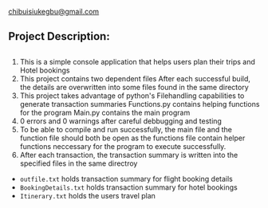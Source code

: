 chibuisiukegbu@gmail.com


## **Project Description:**
## 
1. This is a simple console application that helps users plan their trips and Hotel bookings 
2. This project contains two dependent files
After each successful build, the details are overwritten into some files found in the same directory
3. This project takes advantage of python's Filehandling capabilities to generate transaction summaries
Functions.py contains helping functions for the program 
Main.py contains the main program
4. 0 errors and 0 warnings after careful debbugging
 and testing
5. To be able to compile and run successfully, the main file and the function file should both be open as the functions file contain helper functions neccessary for the program to execute successfully.
6. After each transaction, the transaction summary is written into the specified files in the same directroy 
* ```outfile.txt``` holds transaction summary for flight booking details
* ```BookingDetails.txt``` holds transaction summary for hotel bookings
*  ```Itinerary.txt``` holds the users travel plan
